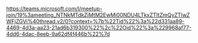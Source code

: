https://teams.microsoft.com/l/meetup-join/19%3ameeting_NTNkMTdkZjMtM2EwMi00NDU4LTkxZTItZmQyZTIwZWFjZGVi%40thread.v2/0?context=%7b%22Tid%22%3a%22d331aa89-4469-4d3a-aa23-21ad6b319300%22%2c%22Oid%22%3a%229968af77-4dd6-4dac-8eeb-9a62df4f446b%22%7d
